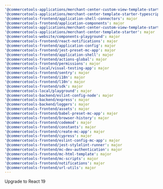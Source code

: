 ```yaml
---
'@commercetools-applications/merchant-center-custom-view-template-starter-typescript': major
'@commercetools-applications/merchant-center-template-starter-typescript': major
'@commercetools-frontend/application-shell-connectors': major
'@commercetools-frontend/application-components': major
'@commercetools-applications/merchant-center-custom-view-template-starter': major
'@commercetools-applications/merchant-center-template-starter': major
'@commercetools-website/components-playground': major
'@commercetools-frontend/react-notifications': major
'@commercetools-frontend/application-config': major
'@commercetools-frontend/jest-preset-mc-app': major
'@commercetools-frontend/application-shell': major
'@commercetools-frontend/actions-global': major
'@commercetools-frontend/permissions': major
'@commercetools-local/visual-testing-app': major
'@commercetools-frontend/sentry': major
'@commercetools-frontend/i18n': major
'@commercetools-frontend/l10n': major
'@commercetools-frontend/sdk': major
'@commercetools-local/playground': major
'@commercetools-backend/eslint-config-node': major
'@commercetools-backend/express': major
'@commercetools-backend/loggers': major
'@commercetools-frontend/assets': major
'@commercetools-frontend/babel-preset-mc-app': major
'@commercetools-frontend/browser-history': major
'@commercetools-frontend/codemod': major
'@commercetools-frontend/constants': major
'@commercetools-frontend/create-mc-app': major
'@commercetools-frontend/cypress': major
'@commercetools-frontend/eslint-config-mc-app': major
'@commercetools-frontend/jest-stylelint-runner': major
'@commercetools-frontend/mc-dev-authentication': major
'@commercetools-frontend/mc-html-template': major
'@commercetools-frontend/mc-scripts': major
'@commercetools-frontend/notifications': major
'@commercetools-frontend/url-utils': major
---
```


Upgrade to React 19
